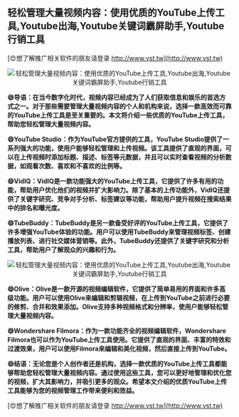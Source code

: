 ## **轻松管理大量视频内容：使用优质的YouTube上传工具,Youtube出海,Youtube关键词霸屏助手,Youtube行销工具**

[😍想了解推广相关软件的朋友请登录 http://www.vst.tw](http://www.vst.tw)

 <center><img src="https://vst.tw/MP4/tuiguang/png/4.png" alt="轻松管理大量视频内容：使用优质的YouTube上传工具,Youtube出海,Youtube关键词霸屏助手,Youtube行销工具"></center>

**😄导语：在当今数字化时代，视频内容已经成为了人们获取信息和娱乐的首选方式之一。对于那些需要管理大量视频内容的个人和机构来说，选择一款高效而可靠的YouTube上传工具是至关重要的。本文将介绍一些优质的YouTube上传工具，帮助您轻松管理大量视频内容。**

**😄YouTube Studio：作为YouTube官方提供的工具，YouTube Studio提供了一系列强大的功能，使用户能够轻松管理和上传视频。该工具提供了直观的界面，可以在上传视频时添加标题、描述、标签等元数据，并且可以实时查看视频的分析数据，如观看次数、喜欢和不喜欢的比例等。**

**😄VidIQ：VidIQ是一款功能强大的YouTube上传工具，它提供了许多有用的功能，帮助用户优化他们的视频并扩大影响力。除了基本的上传功能外，VidIQ还提供了关键字研究、竞争对手分析、标签建议等功能，帮助用户提升视频在搜索结果中的排名和曝光度。**

**😄TubeBuddy：TubeBuddy是另一款备受好评的YouTube上传工具，它提供了许多增强YouTube体验的功能。用户可以使用TubeBuddy来管理视频标签、创建播放列表、进行社交媒体营销等。此外，TubeBuddy还提供了关键字研究和分析工具，帮助用户了解观众的兴趣和行为。**

 <center><img src="https://vst.tw/MP4/tuiguang/png/0.png" alt="轻松管理大量视频内容：使用优质的YouTube上传工具,Youtube出海,Youtube关键词霸屏助手,Youtube行销工具"></center>

**😄Olive：Olive是一款开源的视频编辑软件，它提供了简单易用的界面和许多高级功能。用户可以使用Olive来编辑和剪辑视频，在上传到YouTube之前进行必要的修剪、合并和效果添加。Olive支持多种视频格式和分辨率，使用户能够轻松管理大量视频内容。**

**😄Wondershare Filmora：作为一款功能齐全的视频编辑软件，Wondershare Filmora也可以作为YouTube上传工具使用。它提供了直观的界面、丰富的特效和过渡效果，用户可以使用Filmora来编辑和美化视频，然后直接上传到YouTube。**

**😄结语：无论您是个人创作者还是机构，选择一款优质的YouTube上传工具都能够帮助您轻松管理大量视频内容。通过使用这些工具，您可以更好地管理和优化您的视频，扩大其影响力，并吸引更多的观众。希望本文介绍的优质YouTube上传工具能够为您的视频管理工作带来便利和效益。**

[😍想了解推广相关软件的朋友请登录 http://www.vst.tw](http://www.vst.tw)



